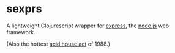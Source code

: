# sexprs
A lightweight Clojurescript wrapper for [express](http://expressjs.com/),
the [node.js](http://nodejs.org/) web framework.

(Also the hottest [acid house act](http://www.youtube.com/watch?v=NGbUOlTLzqk)
of 1988.)
